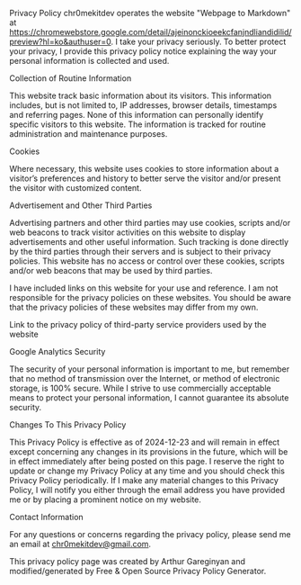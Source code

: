 Privacy Policy
chr0mekitdev operates the website "Webpage to Markdown" at https://chromewebstore.google.com/detail/ajeinonckioeekcfanjndliandidilid/preview?hl=ko&authuser=0. I take your privacy seriously. To better protect your privacy, I provide this privacy policy notice explaining the way your personal information is collected and used.

Collection of Routine Information

This website track basic information about its visitors. This information includes, but is not limited to, IP addresses, browser details, timestamps and referring pages. None of this information can personally identify specific visitors to this website. The information is tracked for routine administration and maintenance purposes.

Cookies

Where necessary, this website uses cookies to store information about a visitor’s preferences and history to better serve the visitor and/or present the visitor with customized content.

Advertisement and Other Third Parties

Advertising partners and other third parties may use cookies, scripts and/or web beacons to track visitor activities on this website to display advertisements and other useful information. Such tracking is done directly by the third parties through their servers and is subject to their privacy policies. This website has no access or control over these cookies, scripts and/or web beacons that may be used by third parties.

I have included links on this website for your use and reference. I am not responsible for the privacy policies on these websites. You should be aware that the privacy policies of these websites may differ from my own.

Link to the privacy policy of third-party service providers used by the website

Google Analytics
Security

The security of your personal information is important to me, but remember that no method of transmission over the Internet, or method of electronic storage, is 100% secure. While I strive to use commercially acceptable means to protect your personal information, I cannot guarantee its absolute security.

Changes To This Privacy Policy

This Privacy Policy is effective as of 2024-12-23 and will remain in effect except concerning any changes in its provisions in the future, which will be in effect immediately after being posted on this page. I reserve the right to update or change my Privacy Policy at any time and you should check this Privacy Policy periodically. If I make any material changes to this Privacy Policy, I will notify you either through the email address you have provided me or by placing a prominent notice on my website.

Contact Information

For any questions or concerns regarding the privacy policy, please send me an email at chr0mekitdev@gmail.com.



This privacy policy page was created by Arthur Gareginyan and modified/generated by Free & Open Source Privacy Policy Generator.
